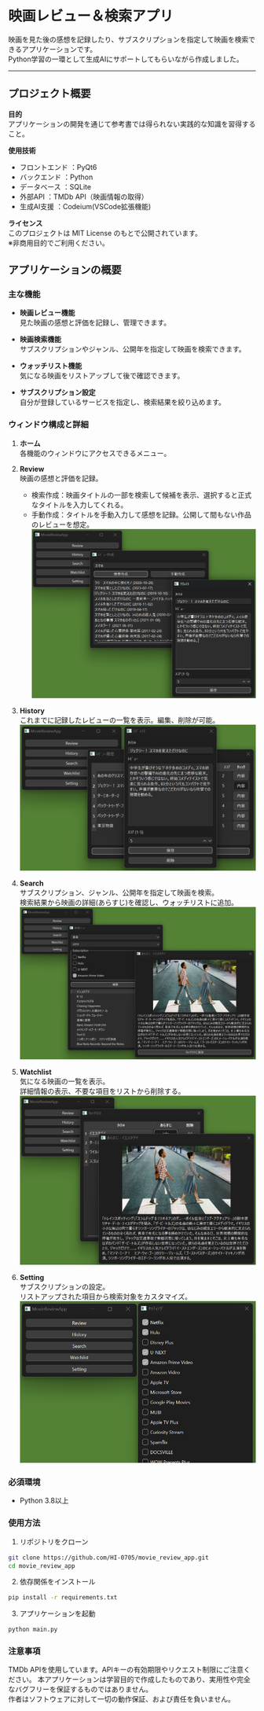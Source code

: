 # 映画レビュー＆検索アプリ

映画を見た後の感想を記録したり、サブスクリプションを指定して映画を検索できるアプリケーションです。  
Python学習の一環として生成AIにサポートしてもらいながら作成しました。

---

## プロジェクト概要

**目的**  
アプリケーションの開発を通じて参考書では得られない実践的な知識を習得すること。

**使用技術**  
- フロントエンド    ：PyQt6  
- バックエンド      ：Python  
- データベース      ：SQLite  
- 外部API           ：TMDb API（映画情報の取得）  
- 生成AI支援        ：Codeium(VSCode拡張機能)

**ライセンス**  
このプロジェクトは MIT License のもとで公開されています。  
※非商用目的でご利用ください。

## アプリケーションの概要

### 主な機能
- **映画レビュー機能**  
  見た映画の感想と評価を記録し、管理できます。

- **映画検索機能**  
  サブスクリプションやジャンル、公開年を指定して映画を検索できます。

- **ウォッチリスト機能**  
  気になる映画をリストアップして後で確認できます。

- **サブスクリプション設定**  
  自分が登録しているサービスを指定し、検索結果を絞り込めます。

### ウィンドウ構成と詳細
1. **ホーム**  
   各機能のウィンドウにアクセスできるメニュー。

2. **Review**  
   映画の感想と評価を記録。  
   - 検索作成：映画タイトルの一部を検索して候補を表示、選択すると正式なタイトルを入力してくれる。
   - 手動作成：タイトルを手動入力して感想を記録。公開して間もない作品のレビューを想定。
![SS](./assets/review001.png)

3. **History**  
   これまでに記録したレビューの一覧を表示。編集、削除が可能。
![SS](./assets/history001.png)

1. **Search**  
   サブスクリプション、ジャンル、公開年を指定して映画を検索。  
   検索結果から映画の詳細(あらすじ)を確認し、ウォッチリストに追加。
![SS](./assets/search001.png)

2. **Watchlist**  
   気になる映画の一覧を表示。  
   詳細情報の表示、不要な項目をリストから削除する。
![SS](./assets/watchlist001.png)

3. **Setting**  
   サブスクリプションの設定。  
   リストアップされた項目から検索対象をカスタマイズ。
![SS](./assets/setting001.png)

### 必須環境
- Python 3.8以上

### 使用方法
1. リポジトリをクローン
```bash
git clone https://github.com/HI-0705/movie_review_app.git
cd movie_review_app
```

2. 依存関係をインストール
```bash
pip install -r requirements.txt
```

3. アプリケーションを起動
```bash
python main.py
```

### 注意事項
TMDb APIを使用しています。APIキーの有効期限やリクエスト制限にご注意ください。
本アプリケーションは学習目的で作成したものであり、実用性や完全なバグフリーを保証するものではありません。  
作者はソフトウェアに対して一切の動作保証、および責任を負いません。

